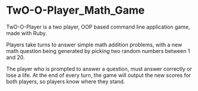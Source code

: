 # TwO-O-Player_Math_Game

TwO-O-Player is a two player, OOP based command line application game, made with Ruby.

Players take turns to answer simple math addition problems, with a new math question being generated by picking two random numbers between 1 and 20.

The player who is prompted to answer a question, must answer correctly or lose a life. At the end of every turn, the game will output the new scores for both players, so players know where they stand.


